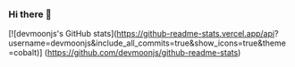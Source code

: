 ### Hi there 👋

[![devmoonjs's GitHub stats](https://github-readme-stats.vercel.app/api?
username=devmoonjs&include_all_commits=true&show_icons=true&theme=cobalt)]
(https://github.com/devmoonjs/github-readme-stats)

<!--
**devmoonjs/devmoonjs** is a ✨ _special_ ✨ repository because its `README.md` (this file) appears on your GitHub profile.

Here are some ideas to get you started:

- 🔭 I’m currently working on ...
- 🌱 I’m currently learning ...
- 👯 I’m looking to collaborate on ...
- 🤔 I’m looking for help with ...
- 💬 Ask me about ...
- 📫 How to reach me: ...
- 😄 Pronouns: ...
- ⚡ Fun fact: ...
-->


